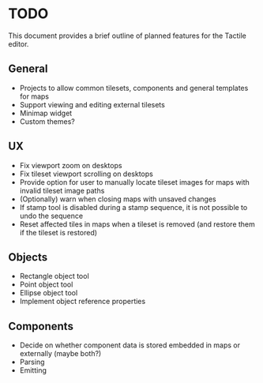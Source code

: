 # TODO

This document provides a brief outline of planned features for the Tactile editor.

## General

* Projects to allow common tilesets, components and general templates for maps
* Support viewing and editing external tilesets
* Minimap widget
* Custom themes?

## UX

* Fix viewport zoom on desktops
* Fix tileset viewport scrolling on desktops
* Provide option for user to manually locate tileset images for maps with invalid tileset image paths
* (Optionally) warn when closing maps with unsaved changes
* If stamp tool is disabled during a stamp sequence, it is not possible to undo the sequence
* Reset affected tiles in maps when a tileset is removed (and restore them if the tileset is restored)

## Objects

* Rectangle object tool
* Point object tool
* Ellipse object tool
* Implement object reference properties

## Components 

* Decide on whether component data is stored embedded in maps or externally (maybe both?)
* Parsing
* Emitting
